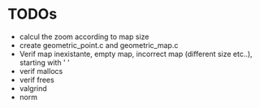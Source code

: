 # TODOs
- calcul the zoom according to map size
- create geometric_point.c and geometric_map.c
- Verif map inexistante, empty map, incorrect map (different size etc..), starting with ' '
- verif mallocs
- verif frees
- valgrind
- norm